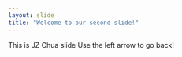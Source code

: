 ```yaml
---
layout: slide
title: "Welcome to our second slide!"
---
```

This is JZ Chua slide
Use the left arrow to go back!